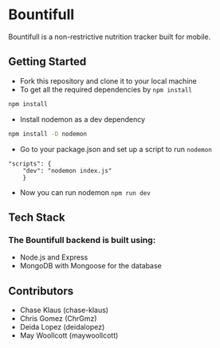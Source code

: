 # Bountifull
Bountifull is a non-restrictive nutrition tracker built for mobile.

## Getting Started
- Fork this repository and clone it to your local machine
- To get all the required dependencies by ```npm install ```
```bash
npm install 
```
- Install nodemon as a dev dependency 
```bash
npm install -D nodemon
```
- Go to your package.json and set up a script to run ```nodemon```
```
"scripts": {
    "dev": "nodemon index.js"
    }
```
- Now you can run nodemon ```npm run dev```

## Tech Stack
### The Bountifull backend is built using: 
- Node.js and Express
- MongoDB with Mongoose for the database

## Contributors
- Chase Klaus (chase-klaus)
- Chris Gomez (ChrGmz)
- Deida Lopez (deidalopez)
- May Woollcott (maywoollcott)
